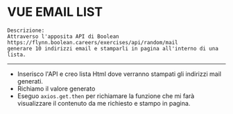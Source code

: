 # VUE EMAIL LIST

```
Descrizione:
Attraverso l'apposita API di Boolean
https://flynn.boolean.careers/exercises/api/random/mail
generare 10 indirizzi email e stamparli in pagina all'interno di una lista.
```

---

- Inserisco l'API e creo lista Html dove verranno stampati gli indirizzi mail generati.
- Richiamo il valore generato
- Eseguo `axios.get.then` per richiamare la funzione che mi farà visualizzare il contenuto da me richiesto e stampo in pagina.
